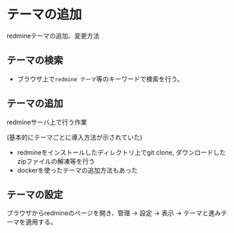# テーマの追加
redmineテーマの追加、変更方法

## テーマの検索
- ブラウザ上で`redmine テーマ`等のキーワードで検索を行う。


## テーマの追加
redmineサーバ上で行う作業

(基本的にテーマごとに導入方法が示されていた)
- redmineをインストールしたディレクトリ上でgit clone, ダウンロードしたzipファイルの解凍等を行う
- dockerを使ったテーマの追加方法もあった

## テーマの設定
ブラウザからredmineのページを開き、管理 -> 設定 -> 表示 -> テーマと進みテーマを適用する。


